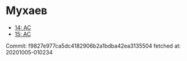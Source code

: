 # Мухаев
- [14: AC](14.md)
- [15: AC](15.md)

Commit: f9827e977ca5dc4182906b2a1bdba42ea3135504
 fetched at: 20201005-010234
